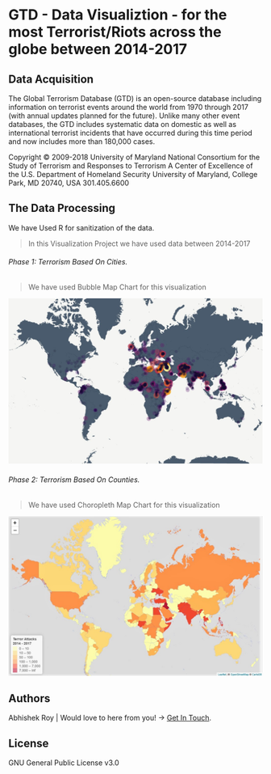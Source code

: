 # GTD - Data Visualiztion - for the most Terrorist/Riots across the globe between 2014-2017

## Data Acquisition
The Global Terrorism Database (GTD) is an open-source database including information on terrorist events around the world from 1970 through 2017 (with annual updates planned for the future). Unlike many other event databases, the GTD includes systematic data on domestic as well as international terrorist incidents that have occurred during this time period and now includes more than 180,000 cases.

Copyright © 2009-2018 University of Maryland
National Consortium for the Study of Terrorism and Responses to Terrorism
A Center of Excellence of the U.S. Department of Homeland Security
University of Maryland, College Park, MD 20740, USA 301.405.6600 


## The Data Processing
We have Used R for sanitization of the data.
> In this Visualization Project we have used data between 2014-2017


###### Phase 1: Terrorism Based On Cities.
> We have used Bubble Map Chart for this visualization

![alt text](https://raw.githubusercontent.com/AbhiRoy96/gtd_visual/master/TA_Cities%20bubble%20map.jpg)


###### Phase 2: Terrorism Based On Counties.
> We have used Choropleth Map Chart for this visualization

![alt text](https://raw.githubusercontent.com/AbhiRoy96/gtd_visual/master/TA_Countries%20choropleth%20map.jpeg)


## Authors
Abhishek Roy | Would love to here from you! -> [Get In Touch](mailto:royabhishek967@gmail.com).


## License
GNU General Public License v3.0